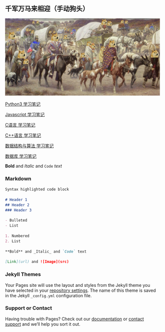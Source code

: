 ## 千军万马来相迎（手动狗头）
![doge](images/doge.jpg)

[Python3 学习笔记](python3.html "python3 系列教程")

[Javascript 学习笔记](javascript.html "javascript 系列教程")

[C语言 学习笔记](c.html "c语言 系列教程")

[C++语言 学习笔记](cpp.html "c++语言 系列教程")

[数据结构与算法 学习笔记](algorithm.html "数据结构与算法 系列教程")

[数据库 学习笔记](sql.html "数据库 系列教程")


**Bold** and _Italic_ and `Code` _text_
### Markdown
```markdown
Syntax highlighted code block

# Header 1
## Header 2
### Header 3

- Bulleted
- List

1. Numbered
2. List

**Bold** and _Italic_ and `Code` text

[Link](url) and ![Image](src)
```
### Jekyll Themes

Your Pages site will use the layout and styles from the Jekyll theme you have selected in your [repository settings](https://github.com/namewhat/instance.com/settings). The name of this theme is saved in the Jekyll `_config.yml` configuration file.

### Support or Contact

Having trouble with Pages? Check out our [documentation](https://help.github.com/categories/github-pages-basics/) or [contact support](https://github.com/contact) and we’ll help you sort it out.
